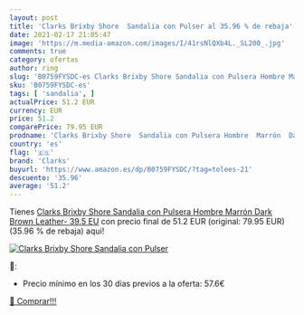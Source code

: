```yaml
---
layout: post
title: 'Clarks Brixby Shore  Sandalia con Pulser al 35.96 % de rebaja'
date: 2021-02-17 21:05:47
image: 'https://m.media-amazon.com/images/I/41rsNlQXb4L._SL200_.jpg'
comments: true
category: ofertas
author: ring
slug: 'B0759FYSDC-es Clarks Brixby Shore Sandalia con Pulsera Hombre Marrón...'
sku: 'B0759FYSDC-es'
tags: [ 'sandalia', ]
actualPrice: 51.2 EUR
currency: EUR
price: 51.2
comparePrice: 79.95 EUR
prodname: 'Clarks Brixby Shore  Sandalia con Pulsera Hombre  Marrón  Dark Brown Leather-   39.5 EU'
country: 'es'
flag: '🇪🇸'
brand: 'Clarks'
buyurl: 'https://www.amazon.es/dp/B0759FYSDC/?tag=tolees-21'
descuento: '35.96'
average: '51.2'
---
```


Tienes [Clarks Brixby Shore  Sandalia con Pulsera Hombre  Marrón  Dark Brown Leather-   39.5 EU](https://www.amazon.es/dp/B0759FYSDC/?tag=tolees-21) con precio final de  51.2 EUR (original: 79.95 EUR) (35.96 %  de rebaja) aqui!

[![Clarks Brixby Shore  Sandalia con Pulser](https://m.media-amazon.com/images/I/41rsNlQXb4L._SL200_.jpg)](https://www.amazon.es/dp/B0759FYSDC/?tag=tolees-21)

🔎:

- Precio mínimo en los 30 días previos a la oferta: 57.6€

[🛒 Comprar!!!](https://www.amazon.es/dp/B0759FYSDC/?tag=tolees-21)
